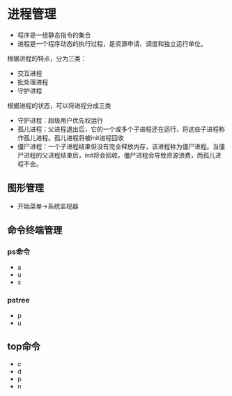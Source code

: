 # 进程管理

- 程序是一组静态指令的集合
- 进程是一个程序动态的执行过程，是资源申请、调度和独立运行单位。



根据进程的特点，分为三类：

- 交互进程
- 批处理进程
- 守护进程

根据进程的状态，可以将进程分成三类

- 守护进程：超级用户优先权运行
- 孤儿进程：父进程退出后，它的一个或多个子进程还在运行，将这些子进程称作孤儿进程。孤儿进程将被init进程回收
- 僵尸进程：一个子进程结束但没有完全释放内存，该进程称为僵尸进程。当僵尸进程的父进程结束后，init将会回收。僵尸进程会导致资源浪费，而孤儿进程不会。

## 图形管理

- 开始菜单->系统监视器

## 命令终端管理

### ps命令

- a
- u
- x

### pstree

- p
- u





## top命令

- c
- d
- p
- n